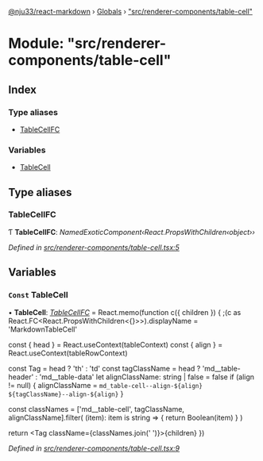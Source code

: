 [@nju33/react-markdown](../README.md) › [Globals](../globals.md) › ["src/renderer-components/table-cell"](_src_renderer_components_table_cell_.md)

# Module: "src/renderer-components/table-cell"

## Index

### Type aliases

* [TableCellFC](_src_renderer_components_table_cell_.md#tablecellfc)

### Variables

* [TableCell](_src_renderer_components_table_cell_.md#const-tablecell)

## Type aliases

###  TableCellFC

Ƭ **TableCellFC**: *NamedExoticComponent‹React.PropsWithChildren‹object››*

*Defined in [src/renderer-components/table-cell.tsx:5](https://github.com/nju33/react-markdown/blob/7fe748e/src/renderer-components/table-cell.tsx#L5)*

## Variables

### `Const` TableCell

• **TableCell**: *[TableCellFC](_src_renderer_components_table_cell_.md#tablecellfc)* = React.memo(function c({ children }) {
  ;(c as React.FC<React.PropsWithChildren<{}>>).displayName =
    'MarkdownTableCell'

  const { head } = React.useContext(tableContext)
  const { align } = React.useContext(tableRowContext)

  const Tag = head ? 'th' : 'td'
  const tagClassName = head ? 'md__table-header' : 'md__table-data'
  let alignClassName: string | false = false
  if (align != null) {
    alignClassName = `md_table-cell--align-${align} ${tagClassName}--align-${align}`
  }

  const classNames = ['md__table-cell', tagClassName, alignClassName].filter(
    (item): item is string => {
      return Boolean(item)
    }
  )

  return <Tag className={classNames.join(' ')}>{children}</Tag>
})

*Defined in [src/renderer-components/table-cell.tsx:9](https://github.com/nju33/react-markdown/blob/7fe748e/src/renderer-components/table-cell.tsx#L9)*
